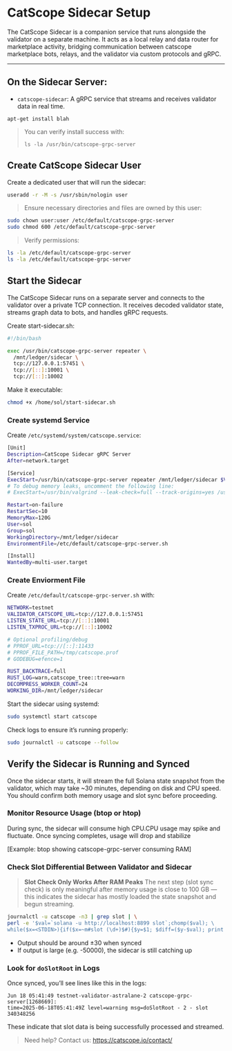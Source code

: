 # CatScope Sidecar Setup

The CatScope Sidecar is a companion service that runs alongside the validator on a separate machine. It acts as a local relay and data router for marketplace activity, bridging communication between catscope marketplace bots, relays, and the validator via custom protocols and gRPC.

---------


## On the **Sidecar Server**:
- `catscope-sidecar`: A gRPC service that streams and receives validator data in real time.

```cli
apt-get install blah
```
> You can verify install success with:
> ```cli
> ls -la /usr/bin/catscope-grpc-server
> ```


## Create CatScope Sidecar User

Create a dedicated user that will run the sidecar:

```bash
useradd -r -M -s /usr/sbin/nologin user
```
> Ensure necessary directories and files are owned by this user:

```bash 
sudo chown user:user /etc/default/catscope-grpc-server
sudo chmod 600 /etc/default/catscope-grpc-server

```
> Verify permissions:
```bash
ls -la /etc/default/catscope-grpc-server
ls -la /etc/default/catscope-grpc-server
```


## Start the Sidecar
The CatScope Sidecar runs on a separate server and connects to the validator over a private TCP connection. It receives decoded validator state, streams graph data to bots, and handles gRPC requests.

Create start-sidecar.sh:
```bash
#!/bin/bash

exec /usr/bin/catscope-grpc-server repeater \
  /mnt/ledger/sidecar \
  tcp://127.0.0.1:57451 \
  tcp://[::]:10001 \
  tcp://[::]:10002
```
Make it executable:

```bash
chmod +x /home/sol/start-sidecar.sh
```
### Create systemd Service


Create `/etc/systemd/system/catscope.service`:
```bash
[Unit]
Description=CatScope Sidecar gRPC Server
After=network.target

[Service]
ExecStart=/usr/bin/catscope-grpc-server repeater /mnt/ledger/sidecar $VALIDATOR_CATSCOPE_URL $LISTEN_STATE_URL $LISTEN_TXPROC_URL
# To debug memory leaks, uncomment the following line:
# ExecStart=/usr/bin/valgrind --leak-check=full --track-origins=yes /usr/bin/catscope-grpc-server repeater /mnt/ledger/sidecar $VALIDATOR_CATSCOPE_URL $LISTEN_STATE_URL $LISTEN_TXPROC_URL

Restart=on-failure
RestartSec=10
MemoryMax=120G
User=sol
Group=sol
WorkingDirectory=/mnt/ledger/sidecar
EnvironmentFile=/etc/default/catscope-grpc-server.sh

[Install]
WantedBy=multi-user.target
```
### Create Enviorment File
Create `/etc/default/catscope-grpc-server.sh` with:

```bash
NETWORK=testnet
VALIDATOR_CATSCOPE_URL=tcp://127.0.0.1:57451
LISTEN_STATE_URL=tcp://[::]:10001
LISTEN_TXPROC_URL=tcp://[::]:10002

# Optional profiling/debug
# PPROF_URL=tcp://[::]:11433
# PPROF_FILE_PATH=/tmp/catscope.prof
# GODEBUG=efence=1

RUST_BACKTRACE=full
RUST_LOG=warn,catscope_tree::tree=warn
DECOMPRESS_WORKER_COUNT=24
WORKING_DIR=/mnt/ledger/sidecar
```

Start the sidecar using systemd:
```bash
sudo systemctl start catscope
```

Check logs to ensure it’s running properly:

```bash
sudo journalctl -u catscope --follow
```
## Verify the Sidecar is Running and Synced

Once the sidecar starts, it will stream the full Solana state snapshot from the validator, which may take ~30 minutes, depending on disk and CPU speed. You should confirm both memory usage and slot sync before proceeding.

###  Monitor Resource Usage (btop or htop)
During sync, the sidecar will consume high CPU.CPU usage may spike and fluctuate. Once syncing completes, usage will drop and stabilize

[Example: btop showing catscope-grpc-server consuming RAM]

###  Check Slot Differential Between Validator and Sidecar
> **Slot Check Only Works After RAM Peaks**
> The next step (slot sync check) is only meaningful after memory usage is close to 100 GB — this indicates the sidecar has mostly loaded the state snapshot and begun streaming.

```bash
journalctl -u catscope -n3 | grep slot | \
perl -e '$val=`solana -u http://localhost:8899 slot`;chomp($val); \
while($x=<STDIN>){if($x=~m#slot (\d+)$#){$y=$1; $diff=($y-$val); print "$diff\n"; exit 0;}}'
```
* Output should be around ±30 when synced
* If output is large (e.g. -50000), the sidecar is still catching up

### Look for `doSlotRoot` in Logs

Once synced, you’ll see lines like this in the logs:
```log
Jun 18 05:41:49 testnet-validator-astralane-2 catscope-grpc-server[1268669]: 
time=2025-06-18T05:41:49Z level=warning msg=doSlotRoot - 2 - slot 340348256
```
These indicate that slot data is being successfully processed and streamed.

> Need help? Contact us:
https://catscope.io/contact/